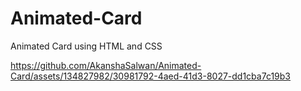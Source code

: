 # Animated-Card
Animated Card using HTML and CSS


https://github.com/AkanshaSalwan/Animated-Card/assets/134827982/30981792-4aed-41d3-8027-dd1cba7c19b3

